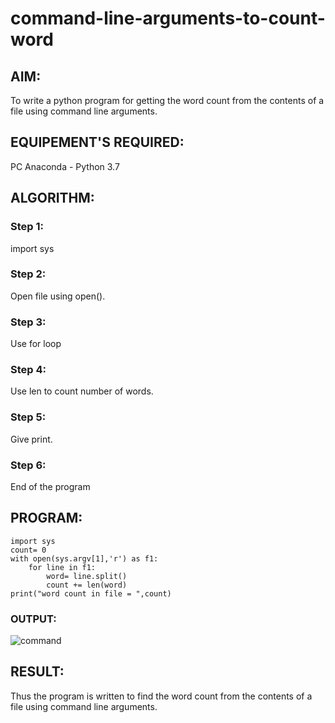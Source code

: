 # command-line-arguments-to-count-word
## AIM:
To write a python program for getting the word count from the contents of a file using command line arguments.
## EQUIPEMENT'S REQUIRED: 
PC
Anaconda - Python 3.7
## ALGORITHM: 
### Step 1:
import sys
### Step 2: 
 Open file using open().
### Step 3: 
Use for loop
### Step 4:  
Use len to count number of words.
### Step 5: 
Give print.
### Step 6: 
End of the program
## PROGRAM:
```
import sys
count= 0
with open(sys.argv[1],'r') as f1:
    for line in f1:
        word= line.split()
        count += len(word)
print("word count in file = ",count)

```

### OUTPUT:
![command](https://user-images.githubusercontent.com/121165786/214782117-94cbc16a-4387-47ef-9751-2c6fa2052de0.png)




## RESULT:
Thus the program is written to find the word count from the contents of a file using command line arguments.
